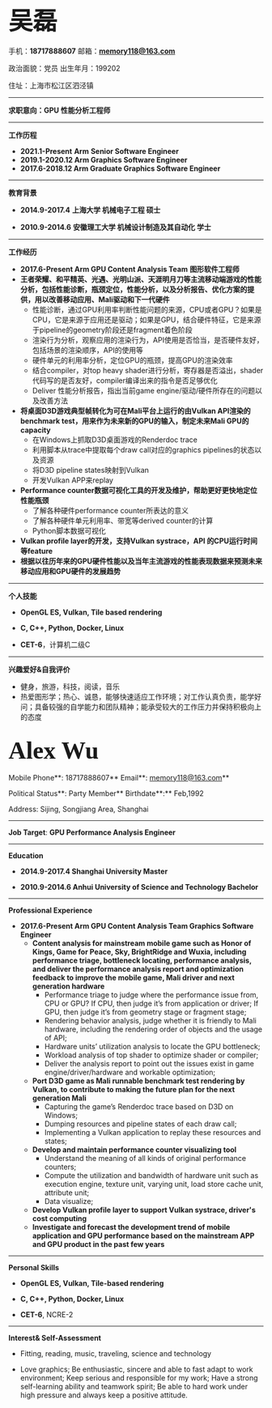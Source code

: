 ## <font size=10 face="华文行楷">吴磊</font>

手机：**18717888607**        邮箱：**memory118@163.com**

政治面貌：党员                 出生年月：199202

住址：上海市松江区泗泾镇

---

**求职意向：GPU 性能分析工程师**            

---

**工作历程**                                            

* **2021.1-Present**           **Arm**               **Senior Software Engineer**
* **2019.1-2020.12            Arm              Graphics Software Engineer**
* **2017.6-2018.12            Arm              Graduate Graphics Software Engineer**

---

**教育背景**                                       

* **2014.9-2017.4**     **上海大学             机械电子工程                           硕士**

* **2010.9-2014.6**    **安徽理工大学      机械设计制造及其自动化        学士**

---

**工作经历**                                       

* **2017.6-Present       Arm GPU Content Analysis Team**           **图形软件工程师**
* **王者荣耀、和平精英、光遇、光明山派、天涯明月刀等主流移动端游戏的性能分析，包括性能诊断，瓶颈定位，性能分析，以及分析报告、优化方案的提供，用以改善移动应用、Mali驱动和下一代硬件**
  * 性能诊断，通过GPU利用率判断性能问题的来源，CPU或者GPU？如果是CPU，它是来源于应用还是驱动；如果是GPU，结合硬件特征，它是来源于pipeline的geometry阶段还是fragment着色阶段
  * 渲染行为分析，观察应用的渲染行为，API使用是否恰当，是否硬件友好，包括场景的渲染顺序，API的使用等
  * 硬件单元的利用率分析，定位GPU的瓶颈，提高GPU的渲染效率
  * 结合compiler，对top heavy shader进行分析，寄存器是否溢出，shader代码写的是否友好，compiler编译出来的指令是否足够优化
  * Deliver 性能分析报告，指出当前game engine/驱动/硬件所存在的问题以及改善方法
* **将桌面D3D游戏典型帧转化为可在Mali平台上运行的由Vulkan API渲染的 benchmark test，用来作为未来新的GPU的输入，制定未来Mali GPU的capacity**
  * 在Windows上抓取D3D桌面游戏的Renderdoc trace
  * 利用脚本从trace中提取每个draw call对应的graphics pipelines的状态以及资源
  * 将D3D pipeline states映射到Vulkan
  * 开发Vulkan APP来replay
* **Performance counter数据可视化工具的开发及维护，帮助更好更快地定位性能瓶颈**
  * 了解各种硬件performance counter所表达的意义
  * 了解各种硬件单元利用率、带宽等derived counter的计算
  * Python脚本数据可视化
* **Vulkan profile layer的开发，支持Vulkan systrace，API 的CPU运行时间等feature**
* **根据以往历年来的GPU硬件性能以及当年主流游戏的性能表现数据来预测未来移动应用和GPU硬件的发展趋势**

---

**个人技能** 

* **OpenGL ES, Vulkan, Tile based rendering**

* **C, C++, Python, Docker, Linux**

* **CET-6**，计算机二级C

---

**兴趣爱好&自我评价**                                   

* 健身，旅游，科技，阅读，音乐
* 热爱图形学；热心、诚恳，能够快速适应工作环境；对工作认真负责，能学好问；具备较强的自学能力和团队精神；能承受较大的工作压力并保持积极向上的态度





## <font size=10 face="Times New Roman">Alex Wu</font>

Mobile Phone**: 18717888607**         Email**: memory118@163.com**

Political Status**: Party Member**     Birthdate**:** Feb,1992

Address: Sijing, Songjiang Area, Shanghai

---

**Job Target**: **GPU Performance Analysis Engineer**

---

**Education**                                      

* **2014.9-2017.4                        Shanghai University                                    Master**

* **2010.9-2014.6    Anhui University of Science and Technology           Bachelor**

---

**Professional Experience**                                  

* **2017.6-Present            Arm GPU Content Analysis Team     Graphics Software Engineer**
  * **Content analysis for mainstream mobile game such as Honor of Kings, Game for Peace,   Sky, BrightRidge and Wuxia, including performance triage, bottleneck locating, performance analysis, and deliver the performance analysis report and optimization feedback to improve the mobile game, Mali driver and next generation hardware**
    * Performance triage to judge where the performance issue from, CPU or GPU? If CPU, then judge it’s from application or driver; If GPU, then judge it’s from geometry stage or fragment stage;
    * Rendering behavior analysis, judge whether it is friendly to Mali hardware, including the rendering order of objects and the usage of API;
    * Hardware units’ utilization analysis to locate the GPU bottleneck;
    * Workload analysis of top shader to optimize shader or compiler;
    * Deliver the analysis report to point out the issues exist in game engine/driver/hardware and workable optimization;
  * **Port D3D game as Mali runnable benchmark test rendering by Vulkan, to contribute to making the future plan for the next generation Mali**
    * Capturing the game’s Renderdoc trace based on D3D on Windows;
    * Dumping resources and pipeline states of each draw call;
    * Implementing a Vulkan application to replay these resources and states;
  * **Develop and maintain performance counter visualizing tool**
    * Understand the meaning of all kinds of original performance counters;
    * Compute the utilization and bandwidth of hardware unit such as execution engine, texture unit, varying unit, load store cache unit, attribute unit;
    * Data visualize;
  * **Develop Vulkan profile layer to support Vulkan systrace, driver's cost computing**
  * **Investigate and forecast the development trend of mobile application and GPU performance based on the mainstream APP and GPU product in the past few years**

---

**Personal Skills**                                    

* **OpenGL ES, Vulkan, Tile-based rendering**

* **C, C++, Python, Docker, Linux**

* **CET-6**, NCRE-2

---

**Interest& Self-Assessment**                               

* Fitting, reading, music, traveling, science and technology

* Love graphics; Be enthusiastic, sincere and able to fast adapt to work environment; Keep serious and responsible for my work; Have a strong self-learning ability and teamwork spirit; Be able to hard work under high pressure and always keep a positive attitude.